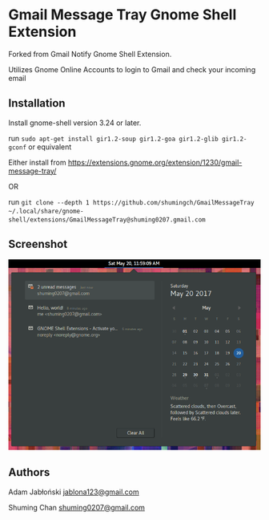 # Gmail Message Tray Gnome Shell Extension

Forked from Gmail Notify Gnome Shell Extension.

Utilizes Gnome Online Accounts to login to Gmail and check your incoming email

## Installation

Install gnome-shell version 3.24 or later. 

run `sudo apt-get install gir1.2-soup gir1.2-goa gir1.2-glib gir1.2-gconf` or equivalent

Either install from https://extensions.gnome.org/extension/1230/gmail-message-tray/

OR

run `git clone --depth 1 https://github.com/shumingch/GmailMessageTray ~/.local/share/gnome-shell/extensions/GmailMessageTray@shuming0207.gmail.com`

## Screenshot

![Gmail Message Tray](screenshot.png "Gmail Message Tray")

## Authors

Adam Jabłoński <jablona123@gmail.com>

Shuming Chan <shuming0207@gmail.com>
